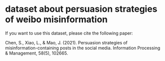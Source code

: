 # dataset about persuasion strategies of weibo misinformation

If you want to use this dataset, please cite the following paper:

Chen, S., Xiao, L., & Mao, J. (2021). Persuasion strategies of misinformation-containing posts in the social media. Information Processing & Management, 58(5), 102665.
